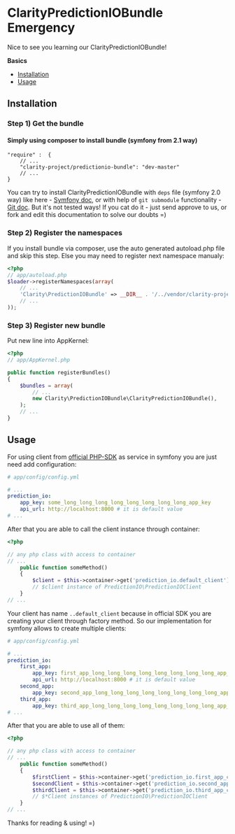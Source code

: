 ClarityPredictionIOBundle Emergency
==========================

Nice to see you learning our ClarityPredictionIOBundle!

**Basics**

* [Installation](#installation)
* [Usage](#usage)

<a name="installation"></a>

## Installation

### Step 1) Get the bundle

#### Simply using composer to install bundle (symfony from 2.1 way)

    "require" :  {
        // ...
        "clarity-project/predictionio-bundle": "dev-master"
        // ...
    }

You can try to install ClarityPredictionIOBundle with `deps` file (symfony 2.0 way) like here -  [Symfony doc](http://symfony.com/doc/2.0/cookbook/workflow/new_project_git.html#managing-vendor-libraries-with-bin-vendors-and-deps), 
or with help of `git submodule` functionality - [Git doc](http://git-scm.com/book/en/Git-Tools-Submodules#Starting-with-Submodules).
But it's not tested ways! If you cat do it - just send approve to us, or fork and edit this documentation to solve our doubts =)

### Step 2) Register the namespaces

If you install bundle via composer, use the auto generated autoload.php file and skip this step.
Else you may need to register next namespace manualy:

``` php
<?php
// app/autoload.php
$loader->registerNamespaces(array(
    // ...
    'Clarity\PredictionIOBundle' => __DIR__ . '/../vendor/clarity-project/predictionio-bundle/Clarity/PredictionIOBundle',
    // ...
));
```

### Step 3) Register new bundle

Put new line into AppKernel:

``` php
<?php
// app/AppKernel.php

public function registerBundles()
{
    $bundles = array(
        // ...
        new Clarity\PredictionIOBundle\ClarityPredictionIOBundle(),
    );
    // ...
}
```

<a name="usage"></a>

## Usage

For using client from [official PHP-SDK](https://github.com/PredictionIO/PredictionIO-PHP-SDK) as service in symfony you are just need add configuration:

``` yml
# app/config/config.yml

# ...
prediction_io:
    app_key: some_long_long_long_long_long_long_long_long_app_key
    api_url: http://localhost:8000 # it is default value
# ... 
```

After that you are able to call the client instance through container:

``` php 
<?php

// any php class with access to container
// ...
    public function someMethod()
    {
        $client = $this->container->get('prediction_io.default_client'); 
        // $client instance of PredictionIO\PredictionIOClient
    }
// ...
```

Your client has name `..default_client` because in official SDK you are creating your client through factory method. So our implementation for symfony allows to create multiple clients:

``` yml
# app/config/config.yml

# ...
prediction_io:
    first_app:
        app_key: first_app_long_long_long_long_long_long_long_long_app_key
        api_url: http://localhost:8000 # it is default value
    second_app:
        app_key: second_app_long_long_long_long_long_long_long_long_app_key
    third_app:
        app_key: third_app_long_long_long_long_long_long_long_long_app_key
# ... 
```

After that you are able to use all of them:

``` php 
<?php

// any php class with access to container
// ...
    public function someMethod()
    {
        $firstClient = $this->container->get('prediction_io.first_app_client');
        $secondClient = $this->container->get('prediction_io.second_app_client');
        $thirdClient = $this->container->get('prediction_io.third_app_client'); 
        // $*Client instances of PredictionIO\PredictionIOClient
    }
// ...
```

Thanks for reading & using! =)
